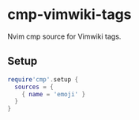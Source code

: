 # cmp-vimwiki-tags

Nvim cmp source for Vimwiki tags.

## Setup

```lua
require'cmp'.setup {
  sources = {
    { name = 'emoji' }
  }
}
```
